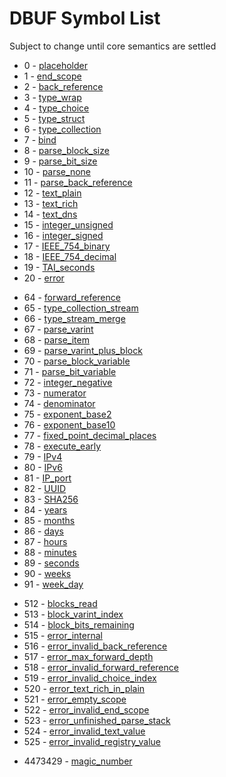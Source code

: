 # DBUF Symbol List

Subject to change until core semantics are settled

- 0 - [placeholder](./specs/placeholder.md)
- 1 - [end_scope](./specs/end_scope.md)
- 2 - [back_reference](./specs/back_reference.md)
- 3 - [type_wrap](./specs/type_wrap.md)
- 4 - [type_choice](./specs/type_choice.md)
- 5 - [type_struct](./specs/type_struct.md)
- 6 - [type_collection](./specs/type_collection.md)
- 7 - [bind](./specs/bind.md)
- 8 - [parse_block_size](./specs/parse_block_size.md)
- 9 - [parse_bit_size](./specs/parse_bit_size.md)
- 10 - [parse_none](./specs/parse_none.md)
- 11 - [parse_back_reference](./specs/parse_back_reference.md)
- 12 - [text_plain](./specs/text_plain.md)
- 13 - [text_rich](./specs/text_rich.md)
- 14 - [text_dns](./specs/text_dns.md)
- 15 - [integer_unsigned](./specs/integer_unsigned.md)
- 16 - [integer_signed](./specs/integer_signed.md)
- 17 - [IEEE_754_binary](./specs/IEEE_754_binary.md)
- 18 - [IEEE_754_decimal](./specs/IEEE_754_decimal.md)
- 19 - [TAI_seconds](./specs/TAI_seconds.md)
- 20 - [error](./specs/error.md)

* 64 - [forward_reference](./specs/forward_reference.md)
* 65 - [type_collection_stream](./specs/type_collection_stream.md)
* 66 - [type_stream_merge](./specs/type_stream_merge.md)
* 67 - [parse_varint](./specs/parse_varint.md)
* 68 - [parse_item](./specs/parse_item.md)
* 69 - [parse_varint_plus_block](./specs/parse_varint_plus_block.md)
* 70 - [parse_block_variable](./specs/parse_block_variable.md)
* 71 - [parse_bit_variable](./specs/parse_bit_variable.md)
* 72 - [integer_negative](./specs/integer_negative.md)
* 73 - [numerator](./specs/numerator.md)
* 74 - [denominator](./specs/denominator.md)
* 75 - [exponent_base2](./specs/exponent_base2.md)
* 76 - [exponent_base10](./specs/exponent_base10.md)
* 77 - [fixed_point_decimal_places](./specs/fixed_point_decimal_places.md)
* 78 - [execute_early](./specs/execute_early.md)
* 79 - [IPv4](./specs/IPv4.md)
* 80 - [IPv6](./specs/IPv6.md)
* 81 - [IP_port](./specs/IP_port.md)
* 82 - [UUID](./specs/UUID.md)
* 83 - [SHA256](./specs/SHA256.md)
* 84 - [years](./specs/years.md)
* 85 - [months](./specs/months.md)
* 86 - [days](./specs/days.md)
* 87 - [hours](./specs/hours.md)
* 88 - [minutes](./specs/minutes.md)
* 89 - [seconds](./specs/seconds.md)
* 90 - [weeks](./specs/weeks.md)
* 91 - [week_day](./specs/week_day.md)

+ 512 - [blocks_read](./specs/blocks_read.md)
+ 513 - [block_varint_index](./specs/block_varint_index.md)
+ 514 - [block_bits_remaining](./specs/block_bits_remaining.md)
+ 515 - [error_internal](./specs/error_internal.md)
+ 516 - [error_invalid_back_reference](./specs/error_invalid_back_reference.md)
+ 517 - [error_max_forward_depth](./specs/error_max_forward_depth.md)
+ 518 - [error_invalid_forward_reference](./specs/error_invalid_forward_reference.md)
+ 519 - [error_invalid_choice_index](./specs/error_invalid_choice_index.md)
+ 520 - [error_text_rich_in_plain](./specs/error_text_rich_in_plain.md)
+ 521 - [error_empty_scope](./specs/error_empty_scope.md)
+ 522 - [error_invalid_end_scope](./specs/error_invalid_end_scope.md)
+ 523 - [error_unfinished_parse_stack](./specs/error_unfinished_parse_stack.md)
+ 524 - [error_invalid_text_value](./specs/error_invalid_text_value.md)
+ 525 - [error_invalid_registry_value](./specs/error_invalid_registry_value.md)

- 4473429 - [magic_number](./specs/magic_number.md)